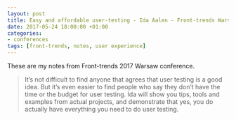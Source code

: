 ```yaml
---
layout: post
title: Easy and affordable user-testing - Ida Aalen - Front-trends Warsaw 2017
date: 2017-05-24 18:00:00 +01:00
categories:
- conferences
tags: [front-trends, notes, user experience]
---
```


These are my notes from Front-trends 2017 Warsaw conference.

> It’s not difficult to find anyone that agrees that user testing is a good idea. But it’s even easier to find people who say they don’t have the time or the budget for user testing. Ida will show you tips, tools and examples from actual projects, and demonstrate that yes, you do actually have everything you need to do user testing.

